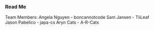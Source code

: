 ### Read Me
Team Members: 
Angela Nguyen - boncannotcode
Sam Jansen - TiiLeaf
Jason Pabelico - japa-cs
Aryn Cats - A-R-Cats
